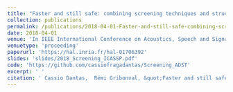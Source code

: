 ```yaml
---
title: "Faster and still safe: combining screening techniques and structured dictionaries to accelerate the Lasso"
collection: publications
permalink: /publications/2018-04-01-Faster-and-still-safe-combining-screening-techniques-and-structured-dictionaries-to-accelerate-the-Lasso
date: 2018-04-01
venue: 'In IEEE International Conference on Acoustics, Speech and Signal Processing (ICASSP)'
venuetype: 'proceeding'
paperurl: 'https://hal.inria.fr/hal-01706392'
slides: 'slides/2018_Screening_ICASSP.pdf'
code: 'https://github.com/cassiofragadantas/Screening_ADST'
excerpt: ' '
citation: ' Cassio Dantas,  Rémi Gribonval, &quot;Faster and still safe: combining screening techniques and structured dictionaries to accelerate the Lasso.&quot; In IEEE International Conference on Acoustics, Speech and Signal Processing (ICASSP), 2018.'
---
```

